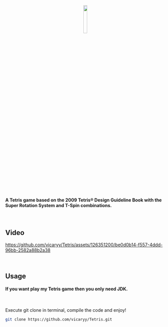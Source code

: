 <h2 align="center">
  <img src="https://i.ibb.co/TmfzPjv/tetris-logo.png" width="15%">
</h2>

<h4>A Tetris game based on the 2009 Tetris® Design Guideline Book with the Super Rotation System and T-Spin combinations.</h4>
<br>
<h2>
  Video
</h2>

https://github.com/vicaryy/Tetris/assets/126351200/be0d0b14-f557-4ddd-96bb-2582a88b2a38

<br>
<h2>Usage</h2>
<h4>If you want play my Tetris game then you only need JDK.</h4>
<br>
<p>Execute git clone in terminal, compile the code and enjoy!</p>

```sh
git clone https://github.com/vicaryy/Tetris.git
```




